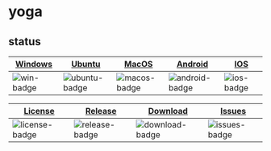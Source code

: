 # yoga

## status

| [Windows][win-link]| [Ubuntu][ubuntu-link]|[MacOS][macos-link]|[Android][android-link]|[IOS][ios-link]|
|---------------|---------------|-----------------|-----------------|----------------|
| ![win-badge]  | ![ubuntu-badge]      | ![macos-badge] |![android-badge]   |![ios-badge]   |

|[License][license-link]| [Release][release-link]|[Download][download-link]|[Issues][issues-link]|
|-----------------|-----------------|-----------------|-----------------|
|![license-badge] |![release-badge] | ![download-badge]|![issues-badge]|

[win-link]: https://github.com/iminders/yoga/actions/workflows/windows.yml "WindowsAction"
[win-badge]: https://github.com/iminders/yoga/actions/workflows/windows.yml/badge.svg  "Windows"

[ubuntu-link]: https://github.com/iminders/yoga/actions/workflows/ubuntu.yml "UbuntuAction"
[ubuntu-badge]: https://github.com/iminders/yoga/actions/workflows/ubuntu.yml/badge.svg "Ubuntu"

[macos-link]: https://github.com/iminders/yoga/actions?query=action%3AMacOS "MacOSAction"
[macos-badge]: https://github.com/iminders/yoga/actions/workflows/macos.yml/badge.svg "MacOS"

[android-link]: https://github.com/iminders/yoga/actions/workflows/android.yml "AndroidAction"
[android-badge]: https://github.com/iminders/yoga/actions/workflows/android.yml/badge.svg "Android"

[ios-link]: https://github.com/iminders/yoga/actions/workflows/ios.yml "IOSAction"
[ios-badge]: https://github.com/iminders/yoga/actions/workflows/ios.yml/badge.svg "IOS"

[release-link]: https://github.com/iminders/yoga/releases "Release status"
[release-badge]: https://img.shields.io/github/release/iminders/yoga.svg?style=flat-square "Release status"

[download-link]: https://github.com/iminders/yoga/releases/latest "Download status"
[download-badge]: https://img.shields.io/github/downloads/iminders/yoga/total.svg?style=flat-square "Download status"

[license-link]: https://github.com/iminders/yoga/blob/master/LICENSE "LICENSE"
[license-badge]: https://img.shields.io/badge/license-MIT-blue.svg "MIT"

[issues-link]: https://github.com/iminders/yoga/issues "Issues"
[issues-badge]: https://img.shields.io/badge/github-issues-red.svg?maxAge=60 "Issues"
